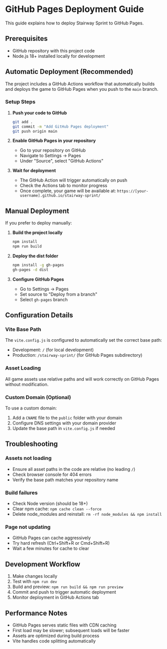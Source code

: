 # GitHub Pages Deployment Guide

This guide explains how to deploy Stairway Sprint to GitHub Pages.

## Prerequisites

- GitHub repository with this project code
- Node.js 18+ installed locally for development

## Automatic Deployment (Recommended)

The project includes a GitHub Actions workflow that automatically builds and deploys the game to GitHub Pages when you push to the `main` branch.

### Setup Steps

1. **Push your code to GitHub**
   ```bash
   git add .
   git commit -m "Add GitHub Pages deployment"
   git push origin main
   ```

2. **Enable GitHub Pages in your repository**
   - Go to your repository on GitHub
   - Navigate to Settings → Pages
   - Under "Source", select "GitHub Actions"

3. **Wait for deployment**
   - The GitHub Action will trigger automatically on push
   - Check the Actions tab to monitor progress
   - Once complete, your game will be available at:
     `https://[your-username].github.io/stairway-sprint/`

## Manual Deployment

If you prefer to deploy manually:

1. **Build the project locally**
   ```bash
   npm install
   npm run build
   ```

2. **Deploy the dist folder**
   ```bash
   npm install -g gh-pages
   gh-pages -d dist
   ```

3. **Configure GitHub Pages**
   - Go to Settings → Pages
   - Set source to "Deploy from a branch"
   - Select `gh-pages` branch

## Configuration Details

### Vite Base Path

The `vite.config.js` is configured to automatically set the correct base path:
- Development: `/` (for local development)
- Production: `/stairway-sprint/` (for GitHub Pages subdirectory)

### Asset Loading

All game assets use relative paths and will work correctly on GitHub Pages without modification.

### Custom Domain (Optional)

To use a custom domain:
1. Add a `CNAME` file to the `public` folder with your domain
2. Configure DNS settings with your domain provider
3. Update the base path in `vite.config.js` if needed

## Troubleshooting

### Assets not loading
- Ensure all asset paths in the code are relative (no leading `/`)
- Check browser console for 404 errors
- Verify the base path matches your repository name

### Build failures
- Check Node version (should be 18+)
- Clear npm cache: `npm cache clean --force`
- Delete node_modules and reinstall: `rm -rf node_modules && npm install`

### Page not updating
- GitHub Pages can cache aggressively
- Try hard refresh (Ctrl+Shift+R or Cmd+Shift+R)
- Wait a few minutes for cache to clear

## Development Workflow

1. Make changes locally
2. Test with `npm run dev`
3. Build and preview: `npm run build && npm run preview`
4. Commit and push to trigger automatic deployment
5. Monitor deployment in GitHub Actions tab

## Performance Notes

- GitHub Pages serves static files with CDN caching
- First load may be slower; subsequent loads will be faster
- Assets are optimized during build process
- Vite handles code splitting automatically
